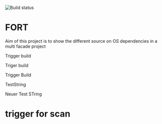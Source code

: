 ![Build status](https://github.com/vbasem/fort/workflows/scan/badge.svg?branch=master)

# FORT


Aim of this project is to show the different source on OS dependencies in a multi facade project

Trigger build

Triger build

Trigger Build

TestString

Neuer Test STring

# trigger for scan
